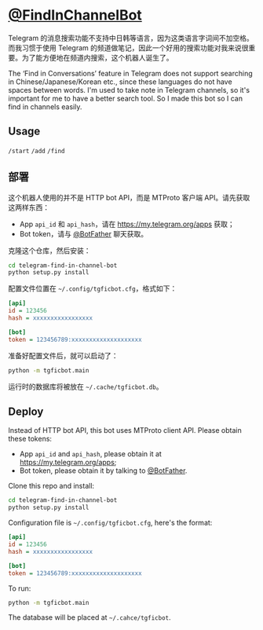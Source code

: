 # [@FindInChannelBot](https://telegram.me/FindInChannelBot)

Telegram 的消息搜索功能不支持中日韩等语言，因为这类语言字词间不加空格。而我习惯于使用 Telegram 的频道做笔记，因此一个好用的搜索功能对我来说很重要。为了能方便地在频道内搜索，这个机器人诞生了。

The ‘Find in Conversations’ feature in Telegram does not support searching in Chinese/Japanese/Korean etc., since these languages do not have spaces between words. I'm used to take note in Telegram channels, so it's important for me to have a better search tool. So I made this bot so I can find in channels easily.

## Usage

`/start` `/add` `/find`

## 部署

这个机器人使用的并不是 HTTP bot API，而是 MTProto 客户端 API。请先获取这两样东西：

* App `api_id` 和 `api_hash`，请在 https://my.telegram.org/apps 获取；
* Bot token，请与 [@BotFather](https://t.me/BotFather) 聊天获取。

克隆这个仓库，然后安装：  

```sh
cd telegram-find-in-channel-bot
python setup.py install
```

配置文件位置在 `~/.config/tgficbot.cfg`，格式如下：

```ini
[api]
id = 123456
hash = xxxxxxxxxxxxxxxxx

[bot]
token = 123456789:xxxxxxxxxxxxxxxxxxxx
```

准备好配置文件后，就可以启动了：

```sh
python -m tgficbot.main
```

运行时的数据库将被放在 `~/.cache/tgficbot.db`。

## Deploy

Instead of HTTP bot API, this bot uses MTProto client API. Please obtain these tokens:

* App `api_id` and `api_hash`, please obtain it at https://my.telegram.org/apps;
* Bot token, please obtain it by talking to [@BotFather](https://t.me/BotFather).

Clone this repo and install:

```sh
cd telegram-find-in-channel-bot
python setup.py install
```

Configuration file is `~/.config/tgficbot.cfg`, here's the format:

```ini
[api]
id = 123456
hash = xxxxxxxxxxxxxxxxx

[bot]
token = 123456789:xxxxxxxxxxxxxxxxxxxx
```

To run:

```sh
python -m tgficbot.main
```

The database will be placed at `~/.cahce/tgficbot`.
